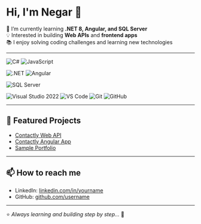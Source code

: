 # Hi, I'm Negar 👋  

🌱 I’m currently learning **.NET 8, Angular, and SQL Server**  
💡 Interested in building **Web APIs** and **frontend apps**  
📚 I enjoy solving coding challenges and learning new technologies  

---

<!-- Programming Languages -->
![C#](https://img.shields.io/badge/-C%23-239120?style=flat&logo=c-sharp&logoColor=white)
![JavaScript](https://img.shields.io/badge/-JavaScript-F7DF1E?style=flat&logo=javascript&logoColor=black)

<!-- Frameworks -->
![.NET](https://img.shields.io/badge/-.NET-512BD4?style=flat&logo=dotnet&logoColor=white)
![Angular](https://img.shields.io/badge/-Angular-DD0031?style=flat&logo=angular&logoColor=white)

<!-- Databases -->
![SQL Server](https://img.shields.io/badge/-SQL%20Server-CC2927?style=flat&logo=microsoft-sql-server&logoColor=white)

<!-- Tools -->
![Visual Studio 2022](https://img.shields.io/badge/-Visual%20Studio%202022-5C2D91?style=flat&logo=visual-studio&logoColor=white)
![VS Code](https://img.shields.io/badge/-Visual%20Studio%20Code-007ACC?style=flat&logo=visual-studio-code&logoColor=white)
![Git](https://img.shields.io/badge/-Git-F05032?style=flat&logo=git&logoColor=white)
![GitHub](https://img.shields.io/badge/-GitHub-181717?style=flat&logo=github&logoColor=white)

---

## 🚀 Featured Projects
- [Contactly Web API](https://github.com/username/contactly.api)  
- [Contactly Angular App](https://github.com/username/contactly.web)  
- [Sample Portfolio](https://github.com/username/portfolio)  

---

## 📫 How to reach me
- LinkedIn: [linkedin.com/in/yourname](https://linkedin.com/in/negar-karimi-webdeveloper)  
- GitHub: [github.com/username](https://github.com/Negar-karimi9023)  

---

⭐️ *Always learning and building step by step...* 🚀
